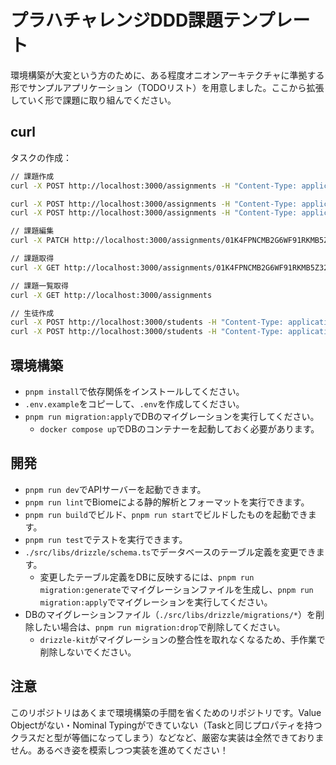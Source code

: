 # プラハチャレンジDDD課題テンプレート

環境構築が大変という方のために、ある程度オニオンアーキテクチャに準拠する形でサンプルアプリケーション（TODOリスト）を用意しました。ここから拡張していく形で課題に取り組んでください。

## curl

タスクの作成： 

```bash
// 課題作成
curl -X POST http://localhost:3000/assignments -H "Content-Type: application/json" -d '{"name": "特大課題DDD", "contentUrl": "https://separated-rover-67e.notion.site/DDD-03e9d01f643244f0ad9d80f148a46563"}'

curl -X POST http://localhost:3000/assignments -H "Content-Type: application/json" -d '{"name": "汎用的なコンポーネントを作成しよう_props編", "contentUrl": "https://separated-rover-67e.notion.site/props-138633efdb0b80999694d64f1bf3b65d"}'
curl -X POST http://localhost:3000/assignments -H "Content-Type: application/json" -d '{"name": "汎用的なコンポーネントを作成しよう_css編", "contentUrl": "https://separated-rover-67e.notion.site/CSS-139633efdb0b807aa23ce8d6fc9a44e0"}'

// 課題編集
curl -X PATCH http://localhost:3000/assignments/01K4FPNCMB2G6WF91RKMB5Z32G -H "Content-Type: application/json" -d '{"name": "特大課題：プラハチャレンジをDDDで実装してみる"}'

// 課題取得
curl -X GET http://localhost:3000/assignments/01K4FPNCMB2G6WF91RKMB5Z32G

// 課題一覧取得
curl -X GET http://localhost:3000/assignments

// 生徒作成
curl -X POST http://localhost:3000/students -H "Content-Type: application/json" -d '{"firstName": "test", "lastName": "name", "email": "test@example.com"}'
curl -X POST http://localhost:3000/students -H "Content-Type: application/json" -d '{"firstName": "test2", "lastName": "name2", "email": "test2@example.com"}'

```


## 環境構築

- `pnpm install`で依存関係をインストールしてください。
- `.env.example`をコピーして、`.env`を作成してください。
- `pnpm run migration:apply`でDBのマイグレーションを実行してください。
  - `docker compose up`でDBのコンテナーを起動しておく必要があります。

## 開発

- `pnpm run dev`でAPIサーバーを起動できます。
- `pnpm run lint`でBiomeによる静的解析とフォーマットを実行できます。
- `pnpm run build`でビルド、`pnpm run start`でビルドしたものを起動できます。
- `pnpm run test`でテストを実行できます。
- `./src/libs/drizzle/schema.ts`でデータベースのテーブル定義を変更できます。
  - 変更したテーブル定義をDBに反映するには、`pnpm run migration:generate`でマイグレーションファイルを生成し、`pnpm run migration:apply`でマイグレーションを実行してください。
- DBのマイグレーションファイル（`./src/libs/drizzle/migrations/*`）を削除したい場合は、`pnpm run migration:drop`で削除してください。
  - `drizzle-kit`がマイグレーションの整合性を取れなくなるため、手作業で削除しないでください。

## 注意

このリポジトリはあくまで環境構築の手間を省くためのリポジトリです。Value Objectがない・Nominal Typingができていない（Taskと同じプロパティを持つクラスだと型が等価になってしまう）などなど、厳密な実装は全然できておりません。あるべき姿を模索しつつ実装を進めてください！
